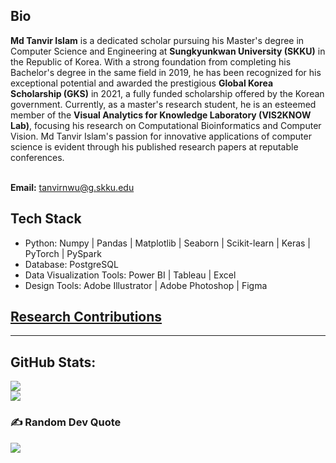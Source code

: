## Bio
<b>Md Tanvir Islam</b> is a dedicated scholar pursuing his Master's degree in Computer Science and Engineering at <b>Sungkyunkwan University (SKKU)</b> in the Republic of Korea. With a strong foundation from completing his Bachelor's degree in the same field in 2019, he has been recognized for his exceptional potential and awarded the prestigious <b>Global Korea Scholarship (GKS)</b> in 2021, a fully funded scholarship offered by the Korean government. Currently, as a master's research student, he is an esteemed member of the <b>Visual Analytics for Knowledge Laboratory (VIS2KNOW Lab)</b>, focusing his research on Computational Bioinformatics and Computer Vision. Md Tanvir Islam's passion for innovative applications of computer science is evident through his published research papers at reputable conferences. 

<br><b>Email:</b> tanvirnwu@g.skku.edu

## Tech Stack
<ul>
  <li>Python: Numpy | Pandas | Matplotlib | Seaborn | Scikit-learn | Keras | PyTorch | PySpark</li>
  <li>Database: PostgreSQL</li>
  <li>Data Visualization Tools: Power BI | Tableau | Excel</li>
  <li>Design Tools: Adobe Illustrator | Adobe Photoshop | Figma</li>
</ul>



## [Research Contributions](https://tanvirnwu.github.io/pages/publications)

<!--
#### Springer & ACM
<ul>
  <li><a href="https://link.springer.com/chapter/10.1007/978-981-15-5148-2_48">An Empirical Study on Diabetes Mellitus Prediction Using Apriori Algorithm</a></li>
  <li><a href="https://link.springer.com/chapter/10.1007/978-981-15-3607-6_7">Diabetes Mellitus Risk Prediction Using Artificial Neural Network</a></li>
  <li><a href="https://dl.acm.org/doi/10.1145/3377049.3377130">A Machine Learning Approach to Identify the Correlation and Association among the Students' Educational Behavior</a></li>
</ul>

#### IEEE
<ul>
  <li><a href="https://ieeexplore.ieee.org/document/9225551">Diabetes Mellitus Prediction using Different Ensemble Machine Learning Approaches</a></li>
  <li><a href="https://ieeexplore.ieee.org/document/8944552">An empirical study to predict diabetes mellitus using K-means and hierarchical clustering techniques</a></li>
  <li><a href="https://ieeexplore.ieee.org/document/9225430">Typical and non-typical diabetes disease prediction using random forest algorithm</a></li>
  <li><a href="https://ieeexplore.ieee.org/document/9225662">Human behavior analysis using association rule mining techniques</a></li>
  <li><a href="https://dl.acm.org/doi/10.1145/3377049.3377130">A Machine Learning Approach to Identify the Correlation and Association among the Students' Educational Behavior</a></li>
  <li><a href="https://ieeexplore.ieee.org/document/8944499">Identification of Cyanide within Hollow Core Photonics Crystal Fiber</a></li>
</ul>

### See more on Tanvir's <a href="https://scholar.google.com/citations?user=UvINe-sAAAAJ&hl=en&authuser=1" style="color: #E54818;">Google Scholar profile.</a></br>
-->

---

## GitHub Stats:
![](https://github-readme-stats.vercel.app/api/top-langs/?username=tanvirnwu&theme=dark&hide_border=false&include_all_commits=true&count_private=true&layout=compact)</br>
![](https://github-readme-streak-stats.herokuapp.com/?user=tanvirnwu&theme=dark&hide_border=false)

### ✍️ Random Dev Quote
![](https://quotes-github-readme.vercel.app/api?type=horizontal&theme=dark)
